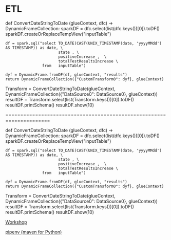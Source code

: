 # ETL

def ConvertDateStringToDate (glueContext, dfc) -> DynamicFrameCollection:
    sparkDF = dfc.select(list(dfc.keys())[0]).toDF()
    sparkDF.createOrReplaceTempView("inputTable")

    df = spark.sql("select TO_DATE(CAST(UNIX_TIMESTAMP(date, 'yyyyMMdd') AS TIMESTAMP)) as date, \
                           state , \
                           positiveIncrease ,  \
                           totalTestResultsIncrease \
                    from   inputTable")

    dyf = DynamicFrame.fromDF(df, glueContext, "results")
    return DynamicFrameCollection({"CustomTransform0": dyf}, glueContext)

Transform = ConvertDateStringToDate(glueContext, DynamicFrameCollection({"DataSource0": DataSource0}, glueContext))
resultDF = Transform.select(list(Transform.keys())[0]).toDF()
resultDF.printSchema()
resultDF.show(10)

=====================================================================


def ConvertDateStringToDate (glueContext, dfc) -> DynamicFrameCollection:
    sparkDF = dfc.select(list(dfc.keys())[0]).toDF()
    sparkDF.createOrReplaceTempView("inputTable")

    df = spark.sql("select TO_DATE(CAST(UNIX_TIMESTAMP(date, 'yyyyMMdd') AS TIMESTAMP)) as date, \
                           state , \
                           positiveIncrease ,  \
                           totalTestResultsIncrease \
                    from   inputTable")

    dyf = DynamicFrame.fromDF(df, glueContext, "results")
    return DynamicFrameCollection({"CustomTransform0": dyf}, glueContext)

Transform = ConvertDateStringToDate(glueContext, DynamicFrameCollection({"DataSource0": DataSource0}, glueContext))
resultDF = Transform.select(list(Transform.keys())[0]).toDF()
resultDF.printSchema()
resultDF.show(10)

[Workshop](https://catalog.us-east-1.prod.workshops.aws/v2/workshops/aaaabcab-5e1e-4bff-b604-781a804763e1/en-US/lab6/custom-transformation)

[pipenv  (maven for Python)](https://medium.com/nerd-for-tech/what-is-pipenv-5b552184852)
